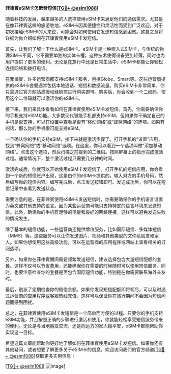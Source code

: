 **菲律賓eSIM卡怎麽發短信[[TG💪+ @esim1088](https://t.me/s/esim1088)]**

随着科技的发展，越来越多的人选择使用eSIM卡来满足他们的通信需求。尤其是在像菲律賓这样的旅游胜地，eSIM卡因其便捷性和灵活性而受到广泛欢迎。对于初次接触eSIM卡的人来说，可能会对如何使用它发送短信感到困惑。这篇文章将详细为你介绍如何在菲律賓使用eSIM卡发短信。

首先，让我们了解一下什么是eSIM卡。eSIM卡是一种嵌入式SIM卡，与传统的物理SIM卡不同，它不需要单独的实体卡槽。这种技术使得设备更加轻薄，同时也为用户提供了更多的便利。无论是在旅行中还是日常生活中，eSIM卡都能让你轻松连接网络和拨打电话。

在菲律賓，许多运营商都支持eSIM卡服务，包括Globe、Smart等。这些运营商提供的eSIM卡套餐通常包括本地通话、短信和数据流量。购买eSIM卡非常简单，你只需通过官方网站或授权经销商进行购买即可。购买后，你会收到一个二维码，使用这个二维码就可以激活你的eSIM卡。

接下来，我们来具体看看如何在菲律賓使用eSIM卡发短信。首先，你需要确保你的手机支持eSIM功能。大多数现代智能手机都支持eSIM，但如果你不确定自己的手机是否支持，可以在设置中查看是否有“移动网络”或“蜂窝网络”的选项。如果有的话，那么你的手机很可能支持eSIM。

一旦确认你的手机支持eSIM，接下来就是激活步骤了。打开手机的“设置”应用，找到“蜂窝网络”或“移动网络”选项。在这里，你可以看到一个选项叫做“添加移动网络”。点击这个选项，然后扫描之前提到的二维码。按照屏幕上的指示完成激活过程。通常情况下，整个激活过程只需要几分钟的时间。

激活完成后，你就可以开始使用eSIM卡发短信了。打开手机的短信应用，你会看到一个新的短信账户出现，这是由你的eSIM卡提供的。输入对方的手机号码，然后编写你的短信内容。编写完成后，点击发送按钮即可。发送成功后，你可以在短信记录中查看到发送状态。

需要注意的是，在菲律賓使用eSIM卡发送短信时，你需要确保你的手机语言设置为英文或其他支持的语言。因为某些运营商可能只支持特定的语言环境来发送短信。此外，确保你的手机有足够的电量和良好的网络连接，这样可以避免发送失败的情况发生。

除了基本的短信功能，一些运营商还提供增值服务，比如国际短信、多媒体短信（MMS）等。这些服务可以让你发送图片、视频和其他类型的文件给朋友和家人。如果你想使用这些高级功能，可以在运营商的应用程序或网站上查看相关的订阅选项。

另外，如果你在菲律賓期间需要频繁发送短信，建议选择包含大量短信配额的套餐。这样不仅可以节省费用，还能确保你在需要的时候随时可以使用短信服务。同时，也要注意检查你的套餐是否包含国际短信功能，特别是在你需要联系海外亲友时。

最后，别忘了定期检查你的短信余额。如果你发现短信配额即将耗尽，可以及时通过运营商的应用程序或客服热线充值。这样可以保证你在旅行期间不会因为短信问题而感到困扰。

总之，在菲律賓使用eSIM卡发短信是一个简单而方便的过程。只要你的手机支持eSIM功能，并且按照正确的步骤进行激活和使用，你就能轻松享受短信服务带来的便利。无论是与当地朋友交流，还是向远方的家人报平安，eSIM卡都能帮助你实现这一目标。

希望这篇文章能帮助你更好地了解如何在菲律賓使用eSIM卡发短信。如果你还有其他疑问，或者想要了解更多关于eSIM卡的信息，欢迎访问我们的官方频道[[TG💪+ @esim1088](https://t.me/s/esim1088)]获取更多实用信息！

[[TG💪+ @esim1088](https://t.me/s/esim1088) ![Image](https://i.postimg.cc/4NQfJmqS/Snipaste-2025-05-13-00-14-12.png)]